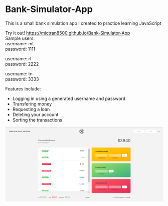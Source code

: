 # Bank-Simulator-App
This is a small bank simulation app I created to practice learning JavaScript  

Try it out! https://mictran8500.github.io/Bank-Simulator-App  
Sample users:  
  username: mt  
  password: 1111  
  
  username: rl  
  password: 2222  
  
  username: tn  
  password: 3333  

Features include:  
- Logging in using a generated username and password
- Transfering money
- Requesting a loan  
- Deleting your account  
- Sorting the transactions  

![Image of APP](bank-simulation-app.png)
